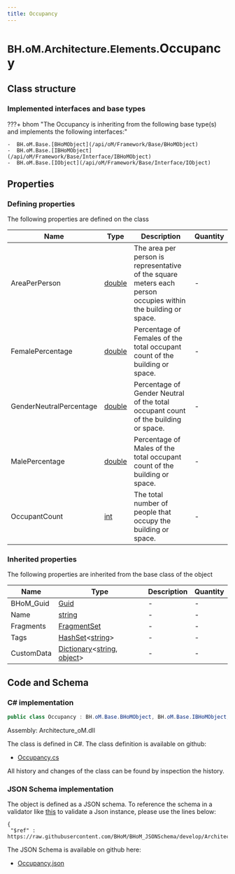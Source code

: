 ```yaml
---
title: Occupancy
---
```


# <small>BH.oM.Architecture.Elements.</small>**Occupancy**



## Class structure

### Implemented interfaces and base types

???+ bhom "The Occupancy is inheriting from the following base type(s) and implements the following interfaces:"

    -  BH.oM.Base.[BHoMObject](/api/oM/Framework/Base/BHoMObject)
    -  BH.oM.Base.[IBHoMObject](/api/oM/Framework/Base/Interface/IBHoMObject)
    -  BH.oM.Base.[IObject](/api/oM/Framework/Base/Interface/IObject)


## Properties



### Defining properties

The following properties are defined on the class

| Name             | Type             | Description      | Quantity         |
|------------------|------------------|------------------|------------------|
| AreaPerPerson | [double](https://learn.microsoft.com/en-us/dotnet/api/System.Double?view=netstandard-2.0) | The area per person is representative of the square meters each person occupies within the building or space. | - |
| FemalePercentage | [double](https://learn.microsoft.com/en-us/dotnet/api/System.Double?view=netstandard-2.0) | Percentage of Females of the total occupant count of the building or space. | - |
| GenderNeutralPercentage | [double](https://learn.microsoft.com/en-us/dotnet/api/System.Double?view=netstandard-2.0) | Percentage of Gender Neutral of the total occupant count of the building or space. | - |
| MalePercentage | [double](https://learn.microsoft.com/en-us/dotnet/api/System.Double?view=netstandard-2.0) | Percentage of Males of the total occupant count of the building or space. | - |
| OccupantCount | [int](https://learn.microsoft.com/en-us/dotnet/api/System.Int32?view=netstandard-2.0) | The total number of people that occupy the building or space. | - |


### Inherited properties
The following properties are inherited from the base class of the object

| Name             | Type             | Description      | Quantity         |
|------------------|------------------|------------------|------------------|
| BHoM_Guid | [Guid](https://learn.microsoft.com/en-us/dotnet/api/System.Guid?view=netstandard-2.0) | - | - |
| Name | [string](https://learn.microsoft.com/en-us/dotnet/api/System.String?view=netstandard-2.0) | - | - |
| Fragments | [FragmentSet](/api/oM/Framework/Base/FragmentSet) | - | - |
| Tags | [HashSet](https://learn.microsoft.com/en-us/dotnet/api/System.Collections.Generic.HashSet-1?view=netstandard-2.0)&lt;[string](https://learn.microsoft.com/en-us/dotnet/api/System.String?view=netstandard-2.0)&gt; | - | - |
| CustomData | [Dictionary](https://learn.microsoft.com/en-us/dotnet/api/System.Collections.Generic.Dictionary-2?view=netstandard-2.0)&lt;[string](https://learn.microsoft.com/en-us/dotnet/api/System.String?view=netstandard-2.0), [object](https://learn.microsoft.com/en-us/dotnet/api/System.Object?view=netstandard-2.0)&gt; | - | - |


## Code and Schema

### C# implementation

``` C# title="C#"
public class Occupancy : BH.oM.Base.BHoMObject, BH.oM.Base.IBHoMObject, BH.oM.Base.IObject
```

Assembly: Architecture_oM.dll

The class is defined in C#. The class definition is available on github:

- [Occupancy.cs](https://github.com/BHoM/BHoM/blob/develop/Architecture_oM/Elements\Occupancy.cs)

All history and changes of the class can be found by inspection the history.
### JSON Schema implementation

The object is defined as a JSON schema. To reference the schema in a validator like [this](https://www.jsonschemavalidator.net/) to validate a Json instance, please use the lines below:

``` { .json .copy .select } title="JSON Schema"
{
 "$ref" : https://raw.githubusercontent.com/BHoM/BHoM_JSONSchema/develop/Architecture_oM/Elements/Occupancy.json}
```

The JSON Schema is available on github here:

- [Occupancy.json](https://github.com/BHoM/BHoM_JSONSchema/blob/develop/Architecture_oM/Elements/Occupancy.json)
